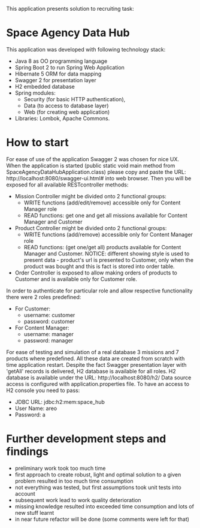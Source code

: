 This application presents solution to recruiting task:

# Space Agency Data Hub

This application was developed with following technology stack:
- Java 8 as OO programming language
- Spring Boot 2 to run Spring Web Application
- Hibernate 5 ORM for data mapping
- Swagger 2 for presentation layer
- H2 embedded database
- Spring modules:
    - Security (for basic HTTP authentication),
    - Data (to access to database layer)
    - Web (for creating web application)
- Libraries: Lombok, Apache Commons.

# How to start

For ease of use of the application Swagger 2 was chosen for nice UX.
When the application is started (public static void main method from SpaceAgencyDataHubApplication.class)
please copy and paste the URL: http://localhost:8080/swagger-ui.html# into web browser.
Then you will be exposed for all available RESTcontroller methods:
- Mission Controller might be divided onto 2 functional groups:
    - WRITE functions (add/edit/remove) accessible only for Content Manager role
    - READ functions: get one and get all missions available for Content Manager and Customer
- Product Controller might be divided onto 2 functional groups:
    - WRITE functions (add/remove) accessible only for Content Manager role
    - READ functions: (get one/get all) products available for Content Manager and Customer.
    NOTICE: different showing style is used to present data - product's url is presented to Customer,
     only when the product was bought and this is fact is stored into order table.
- Order Controller is exposed to allow making orders of products to Customer and is available only for Customer role.

In order to authenticate for particular role and allow respective functionality there were 2 roles predefined:
- For Customer:
    - username: customer
    - password: customer
- For Content Manager:
    - username: manager
    - password: manager

For ease of testing and simulation of a real database 3 missions and 7 products where predefined.
All these data are created from scratch with time application restart.
Despite the fact Swagger presentation layer with 'getAll' records is delivered, H2 database is available for all roles.
H2 database is available under the URL: http://localhost:8080/h2/
Data source access is configured with application.properties file.
To have an access to H2 console you need to pass:
- JDBC URL: jdbc:h2:mem:space_hub
- User Name: areo
- Password: a

# Further development steps and findings

- preliminary work took too much time
- first approach to create robust, light and optimal solution to a given problem resulted in too much time consumption
- not everything was tested, but first assumptions took unit tests into account
- subsequent work lead to work quality deterioration
- missing knowledge resulted into exceeded time consumption and lots of new stuff learnt
- in near future refactor will be done (some comments were left for that)
